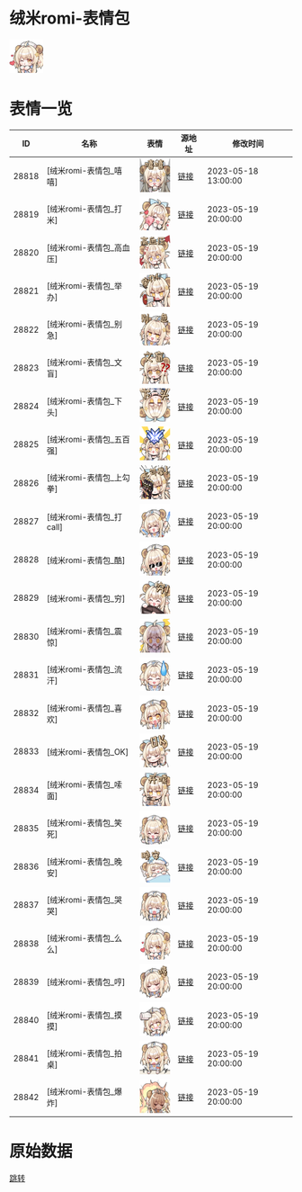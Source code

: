 # 绒米romi-表情包

<img src="./cover.png" height="60" alt="cover" />

# 表情一览

|ID|名称|表情|源地址|修改时间|
|----|----|----|----|----|
|28818|[绒米romi-表情包_嘻嘻]|<img src="./pic/028818_%5B绒米romi-表情包_嘻嘻%5D.png" height="60" alt="嘻嘻"/>|[链接](https://i0.hdslb.com/bfs/garb/cea7d6f3a2e5f8e3c8f36d82f413a99fa41ed2bb.png)|2023-05-18 13:00:00|
|28819|[绒米romi-表情包_打米]|<img src="./pic/028819_%5B绒米romi-表情包_打米%5D.png" height="60" alt="打米"/>|[链接](https://i0.hdslb.com/bfs/garb/447962a8ac42902bbfcb2652fdbceb298078ce48.png)|2023-05-19 20:00:00|
|28820|[绒米romi-表情包_高血压]|<img src="./pic/028820_%5B绒米romi-表情包_高血压%5D.png" height="60" alt="高血压"/>|[链接](https://i0.hdslb.com/bfs/garb/27935a9d2526385c020d25487a0c4a09ade28668.png)|2023-05-19 20:00:00|
|28821|[绒米romi-表情包_举办]|<img src="./pic/028821_%5B绒米romi-表情包_举办%5D.png" height="60" alt="举办"/>|[链接](https://i0.hdslb.com/bfs/garb/a77832b8ed07150426192a0ca6e899aac3340b06.png)|2023-05-19 20:00:00|
|28822|[绒米romi-表情包_别急]|<img src="./pic/028822_%5B绒米romi-表情包_别急%5D.png" height="60" alt="别急"/>|[链接](https://i0.hdslb.com/bfs/garb/10bda8ec78eb878900087ccb32915ca87654a465.png)|2023-05-19 20:00:00|
|28823|[绒米romi-表情包_文盲]|<img src="./pic/028823_%5B绒米romi-表情包_文盲%5D.png" height="60" alt="文盲"/>|[链接](https://i0.hdslb.com/bfs/garb/fe42406c92d5e42336484b46c0801d71ba69baae.png)|2023-05-19 20:00:00|
|28824|[绒米romi-表情包_下头]|<img src="./pic/028824_%5B绒米romi-表情包_下头%5D.png" height="60" alt="下头"/>|[链接](https://i0.hdslb.com/bfs/garb/62246cfb7d3f5c86c46342367a84e06e2eff4b5f.png)|2023-05-19 20:00:00|
|28825|[绒米romi-表情包_五百强]|<img src="./pic/028825_%5B绒米romi-表情包_五百强%5D.png" height="60" alt="五百强"/>|[链接](https://i0.hdslb.com/bfs/garb/390190478f15cacf7987c75c086c989f165f17ec.png)|2023-05-19 20:00:00|
|28826|[绒米romi-表情包_上勾拳]|<img src="./pic/028826_%5B绒米romi-表情包_上勾拳%5D.png" height="60" alt="上勾拳"/>|[链接](https://i0.hdslb.com/bfs/garb/92e67edb36c1c0791f16cdf46f84a1f65f211647.png)|2023-05-19 20:00:00|
|28827|[绒米romi-表情包_打call]|<img src="./pic/028827_%5B绒米romi-表情包_打call%5D.png" height="60" alt="打call"/>|[链接](https://i0.hdslb.com/bfs/garb/466a068fdff4659d4c4ad500fcda408ad928935b.png)|2023-05-19 20:00:00|
|28828|[绒米romi-表情包_酷]|<img src="./pic/028828_%5B绒米romi-表情包_酷%5D.png" height="60" alt="酷"/>|[链接](https://i0.hdslb.com/bfs/garb/c205561f33359df8891b0658b79575f8014b017a.png)|2023-05-19 20:00:00|
|28829|[绒米romi-表情包_穷]|<img src="./pic/028829_%5B绒米romi-表情包_穷%5D.png" height="60" alt="穷"/>|[链接](https://i0.hdslb.com/bfs/garb/b454049629a0351bac449ec900780359761035f7.png)|2023-05-19 20:00:00|
|28830|[绒米romi-表情包_震惊]|<img src="./pic/028830_%5B绒米romi-表情包_震惊%5D.png" height="60" alt="震惊"/>|[链接](https://i0.hdslb.com/bfs/garb/d3adefc0381ff6b9c292c1e2442adc7e086578bd.png)|2023-05-19 20:00:00|
|28831|[绒米romi-表情包_流汗]|<img src="./pic/028831_%5B绒米romi-表情包_流汗%5D.png" height="60" alt="流汗"/>|[链接](https://i0.hdslb.com/bfs/garb/a9a71d4a00573013f026b7f814a45236d04abc8a.png)|2023-05-19 20:00:00|
|28832|[绒米romi-表情包_喜欢]|<img src="./pic/028832_%5B绒米romi-表情包_喜欢%5D.png" height="60" alt="喜欢"/>|[链接](https://i0.hdslb.com/bfs/garb/0c7e68bee76713ee2268df711e3f100116b9d616.png)|2023-05-19 20:00:00|
|28833|[绒米romi-表情包_OK]|<img src="./pic/028833_%5B绒米romi-表情包_OK%5D.png" height="60" alt="OK"/>|[链接](https://i0.hdslb.com/bfs/garb/ba6ff2cff2a40fdec4b9ef2ac0efb883559e032c.png)|2023-05-19 20:00:00|
|28834|[绒米romi-表情包_嗦面]|<img src="./pic/028834_%5B绒米romi-表情包_嗦面%5D.png" height="60" alt="嗦面"/>|[链接](https://i0.hdslb.com/bfs/garb/2f898856e4432ab1a81e07abf19708e4a8d61003.png)|2023-05-19 20:00:00|
|28835|[绒米romi-表情包_笑死]|<img src="./pic/028835_%5B绒米romi-表情包_笑死%5D.png" height="60" alt="笑死"/>|[链接](https://i0.hdslb.com/bfs/garb/6d151ad69f93d5b17faf43bca3c47e323f04742d.png)|2023-05-19 20:00:00|
|28836|[绒米romi-表情包_晚安]|<img src="./pic/028836_%5B绒米romi-表情包_晚安%5D.png" height="60" alt="晚安"/>|[链接](https://i0.hdslb.com/bfs/garb/aab151a7846553f5760e73383f8797550ec705db.png)|2023-05-19 20:00:00|
|28837|[绒米romi-表情包_哭哭]|<img src="./pic/028837_%5B绒米romi-表情包_哭哭%5D.png" height="60" alt="哭哭"/>|[链接](https://i0.hdslb.com/bfs/garb/161622d5bc563ba343fa1d0cbe32cbb6b9f17639.png)|2023-05-19 20:00:00|
|28838|[绒米romi-表情包_么么]|<img src="./pic/028838_%5B绒米romi-表情包_么么%5D.png" height="60" alt="么么"/>|[链接](https://i0.hdslb.com/bfs/garb/bda2a7855a97220d6d99a4cc6e320fc77cb3fa81.png)|2023-05-19 20:00:00|
|28839|[绒米romi-表情包_哼]|<img src="./pic/028839_%5B绒米romi-表情包_哼%5D.png" height="60" alt="哼"/>|[链接](https://i0.hdslb.com/bfs/garb/bf2c63649b91c583dc223d527ab80631e389bd87.png)|2023-05-19 20:00:00|
|28840|[绒米romi-表情包_摸摸]|<img src="./pic/028840_%5B绒米romi-表情包_摸摸%5D.png" height="60" alt="摸摸"/>|[链接](https://i0.hdslb.com/bfs/garb/62db4bd7188c671c26679f6fcd484ef889f7f540.png)|2023-05-19 20:00:00|
|28841|[绒米romi-表情包_拍桌]|<img src="./pic/028841_%5B绒米romi-表情包_拍桌%5D.png" height="60" alt="拍桌"/>|[链接](https://i0.hdslb.com/bfs/garb/2d60a6d7646d8472caa95b74c0be35fd91b2c228.png)|2023-05-19 20:00:00|
|28842|[绒米romi-表情包_爆炸]|<img src="./pic/028842_%5B绒米romi-表情包_爆炸%5D.png" height="60" alt="爆炸"/>|[链接](https://i0.hdslb.com/bfs/garb/6f9cb0925f2077441bc214fcb53563c9d247a62d.png)|2023-05-19 20:00:00|

# 原始数据

[跳转](./raw.json)

